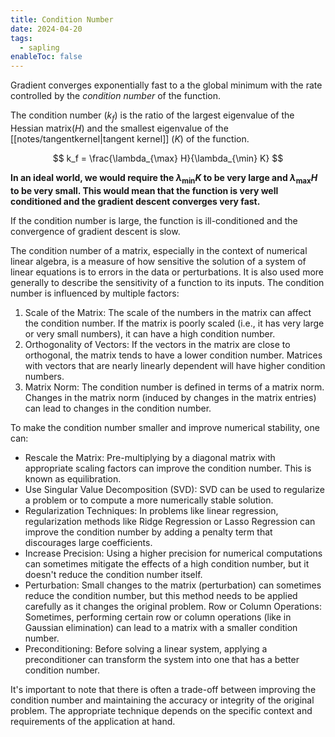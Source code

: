 ```yaml
---
title: Condition Number
date: 2024-04-20
tags:
  - sapling
enableToc: false
---
```


Gradient converges exponentially fast to a the global minimum with the rate controlled by the *condition number* of the function. 

The condition number $(k_f)$ is the ratio of the largest  eigenvalue of the Hessian matrix($H$) and the smallest eigenvalue of the [[notes/tangentkernel|tangent kernel]] ($K$) of the function.

$$
k_f = \frac{\lambda_{\max} H}{\lambda_{\min} K}
$$

**In an ideal world, we would require the $\lambda_{\min} K$ to be very large and $\lambda_{\max} H$ to be very small. This would mean that the function is very well conditioned and the gradient descent converges very fast.**


If the condition number is large, the function is ill-conditioned and the convergence of gradient descent is slow.



The condition number of a matrix, especially in the context of numerical linear algebra, is a measure of how sensitive the solution of a system of linear equations is to errors in the data or perturbations. It is also used more generally to describe the sensitivity of a function to its inputs. The condition number is influenced by multiple factors:

1. Scale of the Matrix: The scale of the numbers in the matrix can affect the condition number. If the matrix is poorly scaled (i.e., it has very large or very small numbers), it can have a high condition number.
2. Orthogonality of Vectors: If the vectors in the matrix are close to orthogonal, the matrix tends to have a lower condition number. Matrices with vectors that are nearly linearly dependent will have higher condition numbers.
3. Matrix Norm: The condition number is defined in terms of a matrix norm. Changes in the matrix norm (induced by changes in the matrix entries) can lead to changes in the condition number.

To make the condition number smaller and improve numerical stability, one can:

* Rescale the Matrix: Pre-multiplying by a diagonal matrix with appropriate scaling factors can improve the condition number. This is known as equilibration.
* Use Singular Value Decomposition (SVD): SVD can be used to regularize a problem or to compute a more numerically stable solution.
* Regularization Techniques: In problems like linear regression, regularization methods like Ridge Regression or Lasso Regression can improve the condition number by adding a penalty term that discourages large coefficients.
* Increase Precision: Using a higher precision for numerical computations can sometimes mitigate the effects of a high condition number, but it doesn't reduce the condition number itself.
* Perturbation: Small changes to the matrix (perturbation) can sometimes reduce the condition number, but this method needs to be applied carefully as it changes the original problem.
Row or Column Operations: Sometimes, performing certain row or column operations (like in Gaussian elimination) can lead to a matrix with a smaller condition number.
* Preconditioning: Before solving a linear system, applying a preconditioner can transform the system into one that has a better condition number.

It's important to note that there is often a trade-off between improving the condition number and maintaining the accuracy or integrity of the original problem. The appropriate technique depends on the specific context and requirements of the application at hand.
